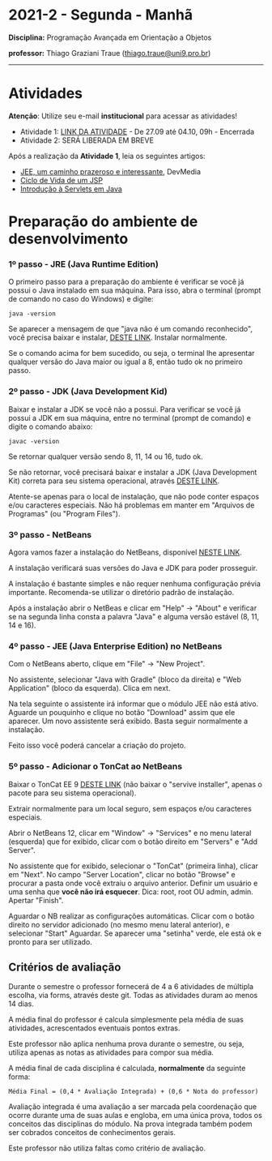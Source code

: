 # 2021-2 - Segunda - Manhã

**Disciplina:** Programação Avançada em Orientação a Objetos

**professor:** Thiago Graziani Traue (thiago.traue@uni9.pro.br)

***

# Atividades

**Atenção**: Utilize seu e-mail **institucional** para acessar as atividades!


 - Atividade 1: [LINK DA ATIVIDADE](https://forms.gle/BK5NLCsqGsPk5gRS8) - De 27.09 até 04.10, 09h - Encerrada
 - Atividade 2: SERÁ LIBERADA EM BREVE


Após a realização da **Atividade 1**, leia os seguintes artigos:

 - [JEE, um caminho prazeroso e interessante](https://www.devmedia.com.br/jee-um-caminho-prazeroso-e-interessante/3747), DevMedia
 - [Ciclo de Vida de um JSP](https://materialpublic.imd.ufrn.br/curso/disciplina/3/46/5/4)
 - [Introdução à Servlets em Java](https://www.devmedia.com.br/introducao-a-servlets-em-java/25285)


# Preparação do ambiente de desenvolvimento


### 1º passo - JRE (Java Runtime Edition)

O primeiro passo para a preparação do ambiente é verificar se você já possui o Java instalado em sua máquina. Para isso, abra o terminal (prompt de comando no caso do Windows) e digite:

```
java -version
```

Se aparecer a mensagem de que "java não é um comando reconhecido", você precisa baixar e instalar, [DESTE LINK](https://www.java.com/pt-BR/download/ie_manual.jsp?locale=pt_BR). Instalar normalmente.

Se o comando acima for bem sucedido, ou seja, o terminal lhe apresentar qualquer versão do Java maior ou igual a 8, então tudo ok no primeiro passo.


### 2º passo - JDK (Java Development Kid)

Baixar e instalar a JDK se você não a possui. Para verificar se você já possui a JDK em sua máquina, entre no terminal (prompt de comando) e digite o comando abaixo:

```
javac -version
```

Se retornar qualquer versão sendo 8, 11, 14 ou 16, tudo ok.

Se não retornar, você precisará baixar e instalar a JDK (Java Development Kit) correta para seu sistema operacional, através [DESTE LINK](https://www.oracle.com/java/technologies/javase-jdk16-downloads.html).

Atente-se apenas para o local de instalação, que não pode conter espaços e/ou caracteres especiais. Não há problemas em manter em "Arquivos de Programas" (ou "Program Files").


### 3º passo - NetBeans

Agora vamos fazer a instalação do NetBeans, disponível [NESTE LINK](https://netbeans.apache.org/download/index.html).

A instalação verificará suas versões do Java e JDK para poder prosseguir.

A instalação é bastante simples e não requer nenhuma configuração prévia importante. Recomenda-se utilizar o diretório padrão de instalação.

Após a instalação abrir o NetBeas e clicar em "Help" -> "About" e verificar se na segunda linha consta a palavra "Java" e alguma versão estável (8, 11, 14 e 16).


### 4º passo - JEE (Java Enterprise Edition) no NetBeans

Com o NetBeans aberto, clique em "File" -> "New Project".

No assistente, selecionar "Java with Gradle" (bloco da direita) e "Web Application" (bloco da esquerda). Clica em next.

Na tela seguinte o assistente irá informar que o módulo JEE não está ativo. Aguarde un pouquinho e clique no botão "Download" assim que ele aparecer. Um novo assistente será exibido. Basta seguir normalmente a instalação.

Feito isso você poderá cancelar a criação do projeto.

<!-- 
### 5º passo - Adicionar o JDK 8 no NetBeans

Antes de mais nada precisamos acrescentar a JDK 8 no NetBeans. Para isso utilize [ESTE LINK](https://www.oracle.com/br/java/technologies/javase/javase-jdk8-downloads.html). Instalar normalmente.


No NetBeans clicar em "Tools" -> "Java Plataforms" e clicar no botão "Add Plataform".

No assistente que abrir, manter selecionado "Java Standard Edition"m clicar em "Next" e procurar a instalação da JDK feita acima. Normalmente está em "Arquivos de programas\\Java". Selecionar a pasta "jdk1.8..." e clicar em "Next" até finalizar o processo. -->

<!-- 
### 6º passo - Adicionar o Glassfish

Feito isso, vamos baixar o Glassfish 5, [NESTE LINK](https://javaee.github.io/glassfish/download) - Baixar a versão "Web Profile". [LINK ALTERNATIVO](https://drive.google.com/drive/folders/1A6m2I43PgUcC5NloemJXM-TefbyYh6EL?usp=sharing)

Extrair o conteúdo do arquivo Zip e colocar a pasta "gassfish5" em um local seguro  que você não apagará acidentalmente) e sem espaços ou caracteres especiais (ex.: c:\\glassfish5).

Clicar em "Window" -> "Serices" e, na guia lateral (esquerda) que surgir, clicar com o botão direito em "Servers" e clicar em "Add Server".

No assistente que abrir, manter selecionado o "GlassFish" e clicar em "Next".

No caminho de instalação selecionar a pasta "glasfish5" que você extraiu no acima. Clicar em "Next".

Manter as configurações de domínio (domain1) e clicar em "Finish". É provável que o seu Sistema Operacional peça permissão no Firewall para as portas. Clique em "Permitir".

Para testar, clique com o botão direito no "Glassfish" e "Start". Se aparecer qual JDK deve ser usada, clicar na "1.8" (ela deve aparecer na lista); após uma pequena espera ele deve ficar com a indicação de executando (uma "setinha" verde). -->

### 5º passo - Adicionar o TonCat ao NetBeans

Baixar o TonCat EE 9 [DESTE LINK](https://tomcat.apache.org/download-90.cgi) (não baixar o "servive installer", apenas o pacote para seu sistema operacional).

Extrair normalmente para um local seguro, sem espaços e/ou caracteres especiais. 

Abrir o NetBeans 12, clicar em "Window" -> "Services" e no menu lateral (esquerda) que for exibido, clicar com o botão direito em "Servers" e "Add Server".

No assistente que for exibido, selecionar o "TonCat" (primeira linha), clicar em "Next". No campo "Server Location", clicar no botão "Browse" e procurar a pasta onde você extraiu o arquivo anterior. Definir um usuário e uma senha que **você não irá esquecer**. Dica: root, root OU admin, admin. Apertar "Finish".

Aguardar o NB realizar as configurações automáticas. Clicar com o botão direito no servidor adicionado (no mesmo menu lateral anterior), e selecionar "Start" Aguardar. Se aparecer uma "setinha" verde, ele está ok e pronto para ser utilizado.


## Critérios de avaliação

Durante o semestre o professor fornecerá de 4 a 6 atividades de múltipla escolha, via forms, através deste git. Todas as atividades duram ao menos 14 dias.

A média final do professor é calcula simplesmente pela média de suas atividades, acrescentados eventuais pontos extras.

Este professor não aplica nenhuma prova durante o semestre, ou seja, utiliza apenas as notas as atividades para compor sua média.

A média final de cada disciplina é calculada, **normalmente** da seguinte forma:

```
Média Final = (0,4 * Avaliação Integrada) + (0,6 * Nota do professor)
```

Avaliação integrada é uma avaliação a ser marcada pela coordenação que ocorre durante uma de suas aulas e engloba, em uma única prova, todos os conceitos das disciplinas do módulo. Na prova integrada também podem ser cobrados conceitos de conhecimentos gerais.

Este professor não utiliza faltas como critério de avaliação.